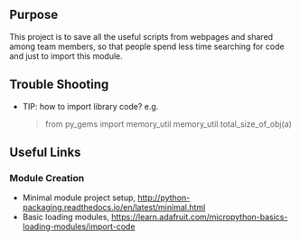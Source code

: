 ## Purpose
This project is to save all the useful scripts from webpages and shared among team members,
so that people spend less time searching for code and just to import this module.






## Trouble Shooting

* TIP: how to import library code? e.g.
  > from py_gems import memory_util
  memory_util.total_size_of_obj(a)


## Useful Links

### Module Creation
* Minimal module project setup, http://python-packaging.readthedocs.io/en/latest/minimal.html 
* Basic loading modules, https://learn.adafruit.com/micropython-basics-loading-modules/import-code
